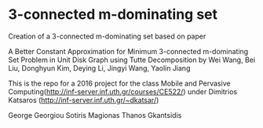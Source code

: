 # 3-connected m-dominating set

Creation of a 3-connected m-dominating set based on paper

A Better Constant Approximation for Minimum 3-connected m-dominating Set Problem in Unit Disk Graph using Tutte Decomposition
by Wei Wang, Bei Liu, Donghyun Kim, Deying Li, Jingyi Wang, Yaolin Jiang

This is the repo for a 2016 project for the class Mobile and Pervasive Computing(http://inf-server.inf.uth.gr/courses/CE522/) under Dimitrios Katsaros (http://inf-server.inf.uth.gr/~dkatsar/)

George Georgiou
Sotiris Magionas
Thanos Gkantsidis
